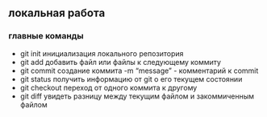 ## локальная работа

### главные команды

* git init
инициализация локального репозитория
* git add
добавить файл или файлы к следующему коммиту
* git commit
создание коммита
 -m “message” - комментарий к commit
* git status
получить информацию от git о его текущем состоянии
*  git checkout
переход от одного коммита к другому
* git diff
увидеть разницу между текущим файлом и закоммиченным файлом
